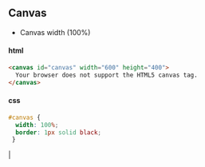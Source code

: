 ## Canvas
- Canvas width (100%)
#### html 
```html
<canvas id="canvas" width="600" height="400">
  Your browser does not support the HTML5 canvas tag.
</canvas> 
```
#### css
```css
#canvas {
  width: 100%;
  border: 1px solid black;
 }
 ```
|
